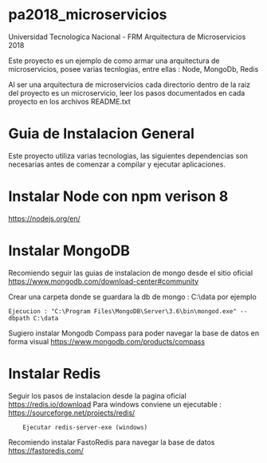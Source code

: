 # pa2018_microservicios
Universidad Tecnologica Nacional - FRM
Arquitectura de Microservicios 2018

Este proyecto es un ejemplo de como armar una arquitectura de microservicios, posee varias tecnlogias, entre ellas :
    Node, MongoDb, Redis

Al ser una arquitectura de microservicios cada directorio dentro de la raiz del proyecto es un microservicio, leer los pasos documentados en cada proyecto en los archivos README.txt


Guia de Instalacion General
===========================
Este proyecto utiliza varias tecnologias, las siguientes dependencias son necesarias antes de comenzar a compilar y ejecutar aplicaciones.

Instalar Node con npm verison 8
===============================

https://nodejs.org/en/


Instalar MongoDB
================

Recomiendo seguir las guias de instalacion de mongo desde el sitio oficial https://www.mongodb.com/download-center#community

Crear una carpeta donde se guardara la db de mongo : C:\data por ejemplo

```
Ejecucion : "C:\Program Files\MongoDB\Server\3.6\bin\mongod.exe" --dbpath C:\data
```

Sugiero instalar Mongodb Compass para poder navegar la base de datos en forma visual https://www.mongodb.com/products/compass


Instalar Redis
==============

Seguir los pasos de instalacion desde la pagina oficial https://redis.io/download
Para windows conviene un ejecutable : https://sourceforge.net/projects/redis/
```
    Ejecutar redis-server-exe (windows)
```
Recomiendo instalar FastoRedis para navegar la base de datos https://fastoredis.com/
